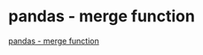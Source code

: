 # pandas - merge function
[pandas - merge function](https://aiwithcloud.com/2022/09/16/pandas___merge_function/)